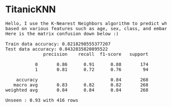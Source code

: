 # TitanicKNN
<pre>
Hello, I use the K-Nearest Neighbors algorithm to predict whether a passenger survived the Titanic disaster 
based on various features such as age, sex, class, and embarkation location.
Here is the matrix confusion down below :)

Train data accuracy: 0.8218298555377207
Test data accuracy: 0.8432835820895522
              precision    recall  f1-score   support

           0       0.86      0.91      0.88       174
           1       0.81      0.72      0.76        94

    accuracy                           0.84       268
   macro avg       0.83      0.82      0.82       268
weighted avg       0.84      0.84      0.84       268

Unseen : 0.93 with 416 rows
</pre>


